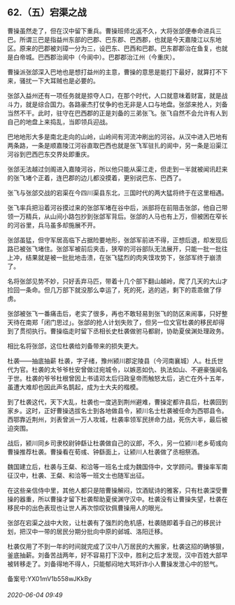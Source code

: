 ## 62.（五）宕渠之战
曹操虽然走了，但在汉中留下重兵。曹操班师北返不久，大将张郃便奉命进兵三巴。所谓三巴是指益州东部的巴郡、巴东郡、巴西郡，也就是今天嘉陵江以东地区。原来的巴郡被刘璋一分为三，设巴东、巴西和巴郡。巴东郡郡治在鱼复，也就是白帝城。巴西郡治阆中（今阆中）。巴郡郡治江州（今重庆）。



曹操派张郃深入巴地也是想打益州的主意，曹操的意思是能打下最好，就算打不下来，骚扰一下大耳贼也是必要的。



张郃入益州还有一项任务就是掠夺人口，在那个时代，人口就意味着财富，就是战斗力，就是综合国力。各路豪杰打仗争的也无非是人口与地盘。张郃来抢人，刘备当然不干。此时，驻守在巴西郡的正是刘备的三弟张飞。张飞自然不会允许有人到自己的地盘上来捣乱，当即领兵迎战。



巴地地形大多是南北走向的山岭，山岭间有河流冲刷出的河谷。从汉中进入巴地有两条路，一条是顺嘉陵江河谷直取巴西也就是张飞军驻扎的阆中，另一条是沿渠江河谷到巴西巴东交界处即重庆。



张郃无法越过剑阁进入嘉陵河谷，所以他只能从渠江走，但走到一半就被闻讯赶来的张飞堵个正着，连巴郡的边儿都没摸着，更别说巴东、巴西了。



张飞与张郃交战的宕渠在今四川渠县东北，三国时代的两大猛将终于在这里相遇。



张飞率兵把沿着河谷摸过来的张郃军堵在谷中后，派部将在前阻击张郃，他自己带领一万精兵，从山间小路包抄到张郃军背后。张郃的人马也有上万，但被困在窄长的河谷里，兵马虽多却施展不开。



张郃虽猛，但守军居高临下占据险要地形，张郃军前进不得，正想后退，却发现后路已被张飞堵住。张郃军被前后夹击，狭窄的河谷部队无法展开，只能一批一批往上冲，结果就是被一批批地击溃，在张飞猛烈的肉夹馍攻势下，张郃军终于崩溃了。



名将张郃见势不妙，只好丢弃马匹，带着十几个部下翻山越岭，爬了几天的大山才捡回一条命。但几万部下就没那么幸运了，死的死，逃的逃，剩下的乖乖做了俘虏。



张郃被张飞一番痛击后，老实了很多，再也不敢轻易到张飞的防区来闹事，只好整天待在南郑「闭门思过」。张郃的抢人计划失败了，但另一位文官杜袭的移民却得到了贯彻执行。曹操临走时留下丞相长史杜袭做驸马都尉，协助夏侯渊处理政务。



相比名将张郃，这位杜袭给刘备带来的损失更大。



杜袭——抽底抽薪
 杜袭，字子绪，豫州颍川郡定陵县（今河南襄城）人。杜氏世代为官。杜袭的太爷爷杜安曾做过宛城令，以嫉恶如仇、执法如山、不避豪强闻名于世。杜袭的爷爷杜根曾因上书请邓太后归政皇帝而触怒太后，逃亡在外十五年，虽遭大难却也因此声名鹊起，成为士大夫的楷模。



到了杜袭这代，天下大乱，杜袭也一度逃到荆州避难，曹操定都许县后，杜袭回到家乡。这时，正好曹操选拔名士到各地做县令，颍川名士杜袭被任命为西鄂县令。西鄂靠近荆州，刘表曾派一万人攻城，杜袭率领军民拼命力战，死伤大半，最后被迫突围。



战后，颍川同乡司隶校尉钟繇让杜袭做自己的议郎，不久，另一位颍川老乡荀彧向曹操推荐杜袭。曹操看在荀彧、钟繇面上，让颍川人杜袭做了丞相祭酒。



魏国建立后，杜袭与王粲、和洽等一班名士成为魏国侍中，文学顾问。曹操率军南征汉中，杜袭、王粲、和洽等一班文士也随军出征。



在这些亲信侍中里，其他人都只是陪曹操解闷，饮酒赋诗的雅客，只有杜袭深受曹操的器重，所以曹操才留下杜袭帮助夏侯渊守汉中。杜袭没有让曹操失望，杜袭在移民中的出色表现也让世人再次惊叹钦佩曹操用人的眼光。



张郃在宕渠之战中大败，让杜袭有了强烈的危机感，杜袭随即着手自己的移民计划，把汉中一带的居民分期分批向中原的邺城、洛阳迁移。



杜袭仅用了不到一年的时间就完成了汉中八万居民的大搬家，杜袭这招的确够狠，釜底抽薪。刘备苦战两年，好不容易打下汉中，胜利之后才发现，汉中百姓大部早被转移走了。刘备得地不得人，只能郁闷地大骂奸诈小人曹操发泄心中的怒气。



备案号:YX01mV1b558wJKkBy


###### 2020-06-04 09:49
